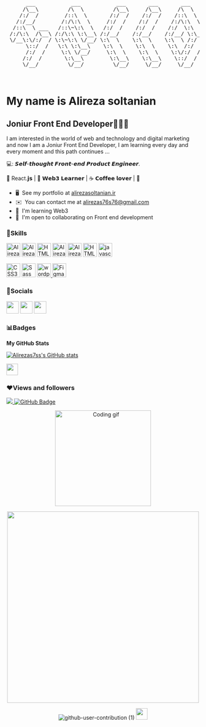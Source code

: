 <pre>
      ___           ___           ___       ___       ___     
     /\__\         /\  \         /\__\     /\__\     /\  \    
    /:/  /        /::\  \       /:/  /    /:/  /    /::\  \   
   /:/__/        /:/\:\  \     /:/  /    /:/  /    /:/\:\  \  
  /::\  \ ___   /::\~\:\  \   /:/  /    /:/  /    /:/  \:\  \ 
 /:/\:\  /\__\ /:/\:\ \:\__\ /:/__/    /:/__/    /:/__/ \:\__\
 \/__\:\/:/  / \:\~\:\ \/__/ \:\  \    \:\  \    \:\  \ /:/  /
      \::/  /   \:\ \:\__\    \:\  \    \:\  \    \:\  /:/  / 
      /:/  /     \:\ \/__/     \:\  \    \:\  \    \:\/:/  /  
     /:/  /       \:\__\        \:\__\    \:\__\    \::/  /   
     \/__/         \/__/         \/__/     \/__/     \/__/    


</pre>

My name is Alireza soltanian
==============================

<!-- <img src="https://raw.githubusercontent.com/MartinHeinz/MartinHeinz/master/wave.gif" width="20px"> -->

Joniur Front End Developer👨🏻‍💻
---------------------------------
I am interested in the world of web and technology and digital marketing and now I am a Joniur Front End Developer, I am learning every day and every moment and this path continues ...

💻: 𝙎𝙚𝙡𝙛-𝙩𝙝𝙤𝙪𝙜𝙝𝙩 𝙁𝙧𝙤𝙣𝙩-𝙚𝙣𝙙 𝙋𝙧𝙤𝙙𝙪𝙘𝙩 𝙀𝙣𝙜𝙞𝙣𝙚𝙚𝙧.

🖖 React.𝗷𝘀  | 🔐 𝗪𝗲𝗯𝟯 𝗟𝗲𝗮𝗿𝗻𝗲𝗿 | ☕️ 𝗖𝗼𝗳𝗳𝗲𝗲 𝗹𝗼𝘃𝗲𝗿 | 🌵 

<!-- * 🌍  I'm based in Iran, -->
* 🖥️  See my portfolio at [alirezasoltanian.ir](alirezasoltanian.ir)
* ✉️  You can contact me at [alirezas76s76@gmail.com](mailto:alirezas76s76@gmail.com)
* 🧠  I'm learning Web3
* 🤝  I'm open to collaborating on Front end development


### 🚀Skills

<p align="left">


<a href="https://reactjs.org/" target="_blank" rel="noreferrer"><img src="https://raw.githubusercontent.com/hussainweb/hussainweb/main/icons/react.png" alt="Alirezas7ss's GitHub stats" width="36" height="36" alt="react" /></a>
<a href="https://nextjs.org/docs" target="_blank" rel="noreferrer"><img src="https://raw.githubusercontent.com/danielcranney/readme-generator/main/public/icons/skills/nextjs-colored-dark.svg" alt="Alirezas7ss's GitHub stats" width="36" height="36" alt="react" /></a>
<a href="https://en.wikipedia.org/wiki/JavaScript" target="_blank" rel="noreferrer"><img src="https://raw.githubusercontent.com/hussainweb/hussainweb/main/icons/javascript.png" width="36" height="36" alt="HTML5" /></a>
<a href="https://www.typescriptlang.org/" target="_blank" rel="noreferrer"><img src="https://github.com/MacroPower/MacroPower/raw/master/img/typescript-original.svg" alt="Alirezas7ss's GitHub stats" width="36" height="36" alt="react" /></a>
<a href="https://tailwindcss.com/" target="_blank" rel="noreferrer"><img src="https://raw.githubusercontent.com/danielcranney/readme-generator/main/public/icons/skills/tailwindcss-colored.svg" alt="Alirezas7ss's GitHub stats" width="36" height="36" alt="react" /></a>
<a href="https://en.wikipedia.org/wiki/JavaScript" target="_blank" rel="noreferrer"><img src="https://w7.pngwing.com/pngs/895/275/png-transparent-solidity-ethereum-smart-contract-blockchain-cryptocurrency-blockchain-angle-triangle-logo.png" width="36" height="36" alt="HTML5" /></a>
<a href="http://www.github.com/Alirezas7ss"><img src="https://raw.githubusercontent.com/danielcranney/readme-generator/main/public/icons/skills/html5-colored.svg" 
width="36" height="36" alt="javascript"
 /></a> 

<a href="https://www.w3.org/TR/CSS/#css" target="_blank" rel="noreferrer"><img src="https://raw.githubusercontent.com/danielcranney/readme-generator/main/public/icons/skills/css3-colored.svg" width="36" height="36" alt="CSS3" /></a>
<a href="https://sass-lang.com/" target="_blank" rel="noreferrer"><img src="https://raw.githubusercontent.com/danielcranney/readme-generator/main/public/icons/skills/sass-colored.svg" width="36" height="36" alt="Sass" /></a>
<a href="https://wordpress.org/" target="_blank" rel="noreferrer"> <img src="https://img.icons8.com/color/48/000000/wordpress.png" width="36" height="36" alt="wordpress"/> </a>
<a href="https://www.figma.com/" target="_blank" rel="noreferrer"><img src="https://raw.githubusercontent.com/danielcranney/readme-generator/main/public/icons/skills/figma-colored.svg" width="36" height="36" alt="Figma" /></a>
</p>


### 📱Socials

<p align="left"> <a href="https://www.github.com/Alirezas7ss" target="_blank" rel="noreferrer"><img src="https://raw.githubusercontent.com/danielcranney/readme-generator/main/public/icons/socials/github.svg" width="32" height="32" /></a> <a href="https://www.instagram.com/ali_r_s7/" target="_blank" rel="noreferrer"><img src="https://raw.githubusercontent.com/danielcranney/readme-generator/main/public/icons/socials/instagram.svg" width="32" height="32" /></a> <a href="https://www.linkedin.com/in/alireza-soltanian76-nonstop/" target="_blank" rel="noreferrer"><img src="https://raw.githubusercontent.com/danielcranney/readme-generator/main/public/icons/socials/linkedin.svg" width="32" height="32" /></a> </p>


### 📊Badges

<b>My GitHub Stats</b>



<a href="http://www.github.com/Alirezas7ss"><img src="https://github-readme-stats.vercel.app/api?username=Alirezas7ss&show_icons=true&hide=prs,&count_private=true&title_color=0891b2&text_color=ffffff&icon_color=0891b2&bg_color=1c1917&hide_border=true&show_icons=true" alt="Alirezas7ss's GitHub stats" /></a>

<img src='https://camo.githubusercontent.com/43cb03321785d554cfa9cb419dbd1725d6f78a547fa1280c1727209f0b4f0c4d/68747470733a2f2f632e74656e6f722e636f6d2f33646762634d74364b783441414141692f7370696465722d696e736563742e676966' width='30px' style=' padding-left=100px '>


### ❤Views and followers

<a href="https://github.com/Meghna-DAS/github-profile-views-counter">
    <img src="https://komarev.com/ghpvc/?username=Alirezas7ss">
</a>
<a href="https://github.com/Alirezas7ss?tab=followers"><img src="https://img.shields.io/github/followers/Alirezas7ss?label=Followers&style=social" alt="GitHub Badge"></a>

<p align="center" border-radius: 12px;>
  <img src="https://user-images.githubusercontent.com/85369490/154224043-b72031a3-55e4-44fd-8250-9b8456f02e3d.gif" alt="Coding gif" width="250">   
</p>
<div align=center>
<img src="https://i.imgur.com/x1KbuCq.gif" width="500" >
    
 ![github-user-contribution (1)](https://user-images.githubusercontent.com/97861491/171216843-3ace5e2b-1297-4cc9-9314-6173b3bd2d39.svg)
    <img src='https://camo.githubusercontent.com/43cb03321785d554cfa9cb419dbd1725d6f78a547fa1280c1727209f0b4f0c4d/68747470733a2f2f632e74656e6f722e636f6d2f33646762634d74364b783441414141692f7370696465722d696e736563742e676966' width='30px' style=' padding-left=100px '>
</div>

